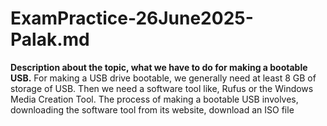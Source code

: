 # ExamPractice-26June2025-Palak.md

**Description about the topic, what we have to do for making a bootable USB.**
 For making a USB drive bootable, we generally need at least 8 GB of storage of USB.
 Then we need a software tool like, Rufus or the Windows Media Creation Tool.
 The process of making a bootable USB involves, downloading the software tool from its website, download an ISO file
